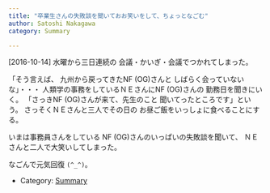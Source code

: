 ```yaml
---
title: "卒業生さんの失敗談を聞いておお笑いをして、ちょっとなごむ"
author: Satoshi Nakagawa
category: Summary

---
```


[2016-10-14]  水曜から三日連続の
会議・かいぎ・会議でつかれてしまった。

 「そう言えば、
九州から戻ってきたNF (OG)さんと
しばらく会っていないな」・・・
人類学の事務をしているＮＥさんにNF (OG)さんの
勤務日を聞きにいく。
「さっきNF (OG)さんが来て、先生のこと
聞いてったところです」という。
さっそくＮＥさんと三人でその日の
お昼ご飯をいっしょに食べることにする。

 いまは事務員さんをしている
NF (OG)さんのいっぱいの失敗談を聞いて、
ＮＥさんと二人で大笑いしてしまった。

 なごんで元気回復 `(^_^)`。

- Category: [Summary](/categories.html#Summary)

